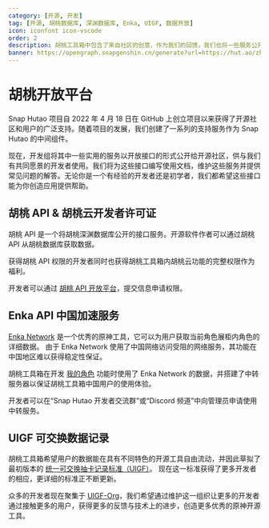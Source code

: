 ```yaml
---
category: [开源, 开发]
tag: [开源, 胡桃数据库, 深渊数据库, Enka, UIGF, 数据开放]
icon: iconfont icon-vscode
order: 2
description: 胡桃工具箱中包含了来自社区的创意，作为我们的回馈，我们也将一些服务公开于社区。如果它们对你的开发有帮助，请放心使用，我们会尽力维护这些分支项目。
banner: https://opengraph.snapgenshin.cn/generate?url=https://hut.ao/zh/development/platform.html
---
```


# 胡桃开放平台

Snap Hutao 项目自 2022 年 4 月 18 日在 GitHub 上创立项目以来获得了开源社区和用户的广泛支持。随着项目的发展，我们创建了一系列的支持服务作为 Snap Hutao 的中间组件。

现在，开发组将其中一些实用的服务以开放接口的形式公开给开源社区，供与我们有共同愿景的开发者使用。我们将为这些接口编写使用文档，维护这些服务并提供常见问题的解答。无论你是一个有经验的开发者还是初学者，我们都希望这些接口能为你创造应用提供帮助。

## 胡桃 API & 胡桃云开发者许可证

胡桃 API 是一个将胡桃深渊数据库公开的接口服务。开源软件作者可以通过胡桃 API 从胡桃数据库获取数据。

获得胡桃 API 权限的开发者同时也获得胡桃工具箱内胡桃云功能的完整权限作为福利。

开发者可以通过 [胡桃 API 开放平台](https://homa.snapgenshin.com/)，提交信息申请权限。

## Enka API 中国加速服务

[Enka Network](https://enka.network/) 是一个优秀的原神工具，它可以为用户获取当前角色展柜内角色的详细数据。
由于 Enka Network 使用了中国网络访问受阻的网络服务，其功能在中国地区难以获得稳定性保证。

胡桃工具箱在开发 [我的角色](../features/character-data.md) 功能时使用了 Enka Network 的数据，并搭建了中转服务器以保证胡桃工具箱中国用户的使用体验。

开发者可以在“Snap Hutao 开发者交流群”或“Discord 频道”中向管理员申请使用中转服务。

## UIGF 可交换数据记录

胡桃工具箱希望用户的数据能在具有不同特色的开源工具自由流动，并因此草拟了最初版本的 [统一可交换抽卡记录标准（UIGF）](https://uigf.org/zh/standards/UIGF.html)。
现在这一标准获得了更多开发者的相应，更详细的标准正不断更新。

众多的开发者现在聚集于 [UIGF-Org](https://github.com/UIGF-org)，我们希望通过维护这一组织让更多的开发者通过接触更多的用户，获得更多的反馈与技术上的进步，创造更多优秀的原神开源工具。
